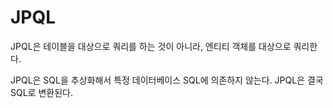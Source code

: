 # JPQL
JPQL은 테이블을 대상으로 쿼리를 하는 것이 아니라, 엔티티 객체를 대상으로 쿼리한다.

JPQL은 SQL을 추상화해서 특정 데이터베이스 SQL에 의존하지 않는다.
JPQL은 결국 SQL로 변환된다.
